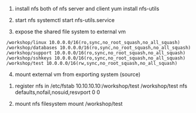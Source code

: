 1. install nfs both of nfs server and client
yum install nfs-utils

2. start nfs
systemctl start nfs-utils.service

3. expose the shared file system to external vm
```
/workshop/linux 10.0.0.0/16(ro,sync,no_root_squash,no_all_squash)     
/workshop/databases 10.0.0.0/16(ro,sync,no_root_squash,no_all_squash)   
/workshop/support 10.0.0.0/16(ro,sync,no_root_squash,no_all_squash)   
/workshop/sshkeys 10.0.0.0/16(ro,sync,no_root_squash,no_all_squash)
/workshop/test 10.0.0.0/16(rw,sync,no_root_squash,no_all_squash)    
```

4. mount external vm from exporting system (source)
1) register nfs in /etc/fstab
10.10.10.10:/workshop/test /workshop/test nfs defaults,nofail,nosuid,resvport 0 0

2) mount nfs filesystem
mount /workshop/test
